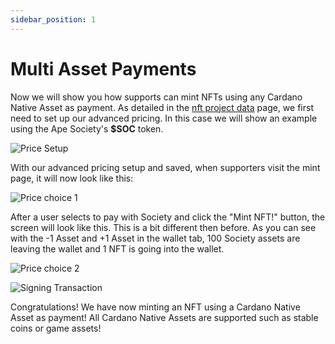 ```yaml
---
sidebar_position: 1
---
```


# Multi Asset Payments

Now we will show you how supports can mint NFTs using any Cardano Native Asset as payment. As detailed in the [nft project data](/docs/nft-projects//create-nft-project/project-data.md) page, we first need to set up our advanced pricing. In this case we will show an example using the Ape Society's **$SOC** token.

![Price Setup](/img/minting-nfts/multi-asset-mints/price-setup.png)

With our advanced pricing setup and saved, when supporters visit the mint page, it will now look like this:

![Price choice 1](/img/minting-nfts/multi-asset-mints/price-choice-1.png)

After a user selects to pay with Society and click the "Mint NFT!" button, the screen will look like this. This is a bit different then before. As you can see with the -1 Asset and +1 Asset in the wallet tab, 100 Society assets are leaving the wallet and 1 NFT is going into the wallet.

![Price choice 2](/img/minting-nfts/multi-asset-mints/price-choice-2.png)

![Signing Transaction](/img/minting-nfts/multi-asset-mints/signing-tx.png)

Congratulations! We have now minting an NFT using a Cardano Native Asset as payment! All Cardano Native Assets are supported such as stable coins or game assets!
